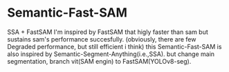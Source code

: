 # Semantic-Fast-SAM
SSA + FastSAM
I'm inspired by FastSAM that higly faster than sam but sustains sam's performance succesfully.
(obviously, there are few Degraded performance, but still efficient i think)
this Semantic-Fast-SAM is also inspired by Semantic-Segment-Anything(i.e.,SSA). but change main segmentation, branch vit(SAM engin) to FastSAM(YOLOv8-seg).

